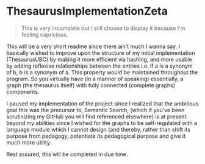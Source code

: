 # ThesaurusImplementationZeta

> This is very incomplete but I still choose to display it because I'm feeling capricious.

This will be a very short readme since there ain't much I wanna say. I basically wished to improve upon the structure of my initial implementation (ThesaurusUBC) by making it more efficient 
via hashing, and more usable by adding reflexive relationships between the entries i.e. If a is a synonym of b, b is a synonym of a. This property would be maintained throughout the program.
So you virtually have (in a manner of speaking) essentially, a graph (the thesaurus itself) with fully connected (complete graphs) components.

I paused my implementation of the project since I realized that the ambitious goal this was the precursor to, Semantic Search, (which if you've been scrutinizing my GitHub you will find
referenced elsewhere) is at present beyond my abilities since I wished for the graphs to be self-regulated with a language module which I cannot design (and thereby, rather than shift its 
purpose from pedagogy, potentiate its pedagogical purpose and give it much more utility. 

Rest assured, this will be completed in due time. 
